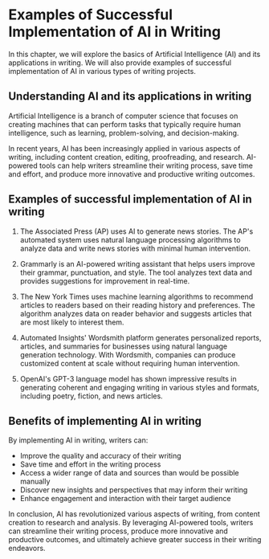 Examples of Successful Implementation of AI in Writing
===================================================================================================================

In this chapter, we will explore the basics of Artificial Intelligence (AI) and its applications in writing. We will also provide examples of successful implementation of AI in various types of writing projects.

Understanding AI and its applications in writing
------------------------------------------------

Artificial Intelligence is a branch of computer science that focuses on creating machines that can perform tasks that typically require human intelligence, such as learning, problem-solving, and decision-making.

In recent years, AI has been increasingly applied in various aspects of writing, including content creation, editing, proofreading, and research. AI-powered tools can help writers streamline their writing process, save time and effort, and produce more innovative and productive writing outcomes.

Examples of successful implementation of AI in writing
------------------------------------------------------

1. The Associated Press (AP) uses AI to generate news stories. The AP's automated system uses natural language processing algorithms to analyze data and write news stories with minimal human intervention.

2. Grammarly is an AI-powered writing assistant that helps users improve their grammar, punctuation, and style. The tool analyzes text data and provides suggestions for improvement in real-time.

3. The New York Times uses machine learning algorithms to recommend articles to readers based on their reading history and preferences. The algorithm analyzes data on reader behavior and suggests articles that are most likely to interest them.

4. Automated Insights' Wordsmith platform generates personalized reports, articles, and summaries for businesses using natural language generation technology. With Wordsmith, companies can produce customized content at scale without requiring human intervention.

5. OpenAI's GPT-3 language model has shown impressive results in generating coherent and engaging writing in various styles and formats, including poetry, fiction, and news articles.

Benefits of implementing AI in writing
--------------------------------------

By implementing AI in writing, writers can:

* Improve the quality and accuracy of their writing
* Save time and effort in the writing process
* Access a wider range of data and sources than would be possible manually
* Discover new insights and perspectives that may inform their writing
* Enhance engagement and interaction with their target audience

In conclusion, AI has revolutionized various aspects of writing, from content creation to research and analysis. By leveraging AI-powered tools, writers can streamline their writing process, produce more innovative and productive outcomes, and ultimately achieve greater success in their writing endeavors.
